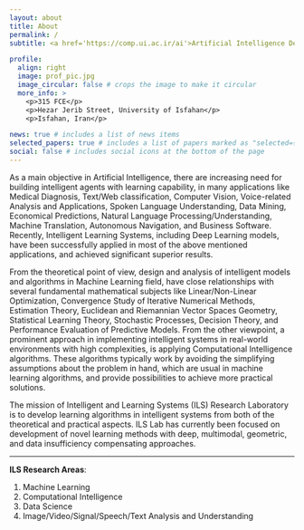 ```yaml
---
layout: about
title: About
permalink: /
subtitle: <a href='https://comp.ui.ac.ir/ai'>Artificial Intelligence Department</a>. <a href='http://fce.ui.ac.ir/'>Faculty of Computer Engineering</a>, <a href='https://www.ui.ac.ir/en'>University of Isfahan</a>

profile:
  align: right
  image: prof_pic.jpg
  image_circular: false # crops the image to make it circular
  more_info: >
    <p>315 FCE</p>
    <p>Hezar Jerib Street, University of Isfahan</p>
    <p>Isfahan, Iran</p>

news: true # includes a list of news items
selected_papers: true # includes a list of papers marked as "selected={true}"
social: false # includes social icons at the bottom of the page
---
```


As a main objective in Artificial Intelligence, there are increasing need for building intelligent agents with learning capability, in many applications like Medical Diagnosis, Text/Web classification, Computer Vision, Voice-related Analysis and Applications, Spoken Language Understanding, Data Mining, Economical Predictions, Natural Language Processing/Understanding, Machine Translation, Autonomous Navigation, and Business Software. Recently, Intelligent Learning Systems, including Deep Learning models, have been successfully applied in most of the above mentioned applications, and achieved significant superior results.

From the theoretical point of view, design and analysis of intelligent models and algorithms in Machine Learning field, have close relationships with several fundamental mathematical subjects like Linear/Non-Linear Optimization, Convergence Study of Iterative Numerical Methods, Estimation Theory, Euclidean and Riemannian Vector Spaces Geometry, Statistical Learning Theory, Stochastic Processes, Decision Theory, and Performance Evaluation of Predictive Models. From the other viewpoint, a prominent approach in implementing intelligent systems in real-world environments with high complexities, is applying Computational Intelligence algorithms. These algorithms typically work by avoiding the simplifying assumptions about the problem in hand, which are usual in machine learning algorithms, and provide possibilities to achieve more practical solutions.

The mission of Intelligent and Learning Systems (ILS) Research Laboratory is to develop learning algorithms in intelligent systems from both of the theoretical and practical aspects. ILS Lab has currently been focused on development of novel learning methods with deep, multimodal, geometric, and data insufficiency compensating approaches.

***

**ILS Research Areas**:

1. Machine Learning
2. Computational Intelligence
3. Data Science
4. Image/Video/Signal/Speech/Text Analysis and Understanding